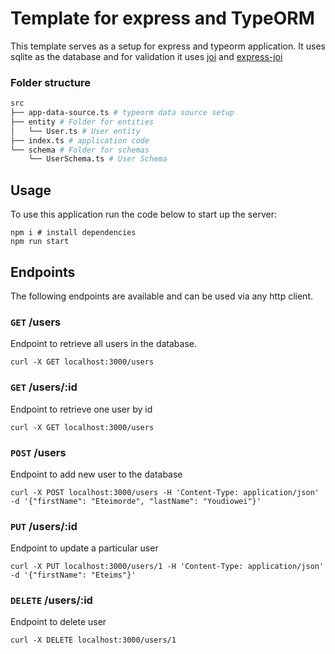 # Template for express and TypeORM

This template serves as a setup for express and typeorm application. It uses sqlite as the database and for validation it uses [joi](https://www.npmjs.com/package/joi) and [express-joi](https://www.npmjs.com/package/express-joi-validation)

### Folder structure

```bash
src
├── app-data-source.ts # typeorm data source setup 
├── entity # Folder for entities
│   └── User.ts # User entity
├── index.ts # application code
└── schema # Folder for schemas
    └── UserSchema.ts # User Schema
```


## Usage

To use this application run the code below to start up the server:

```code
npm i # install dependencies
npm run start
```

## Endpoints

The following endpoints are available and can be used via any http client.

### `GET` /users

Endpoint to retrieve all users in the database.

```code
curl -X GET localhost:3000/users
```

### `GET` /users/:id

Endpoint to retrieve one user by id 

```code
curl -X GET localhost:3000/users
```

### `POST` /users

Endpoint to add new user to the database

```code
curl -X POST localhost:3000/users -H 'Content-Type: application/json' -d '{"firstName": "Eteimorde", "lastName": "Youdiowei"}'
```

### `PUT` /users/:id

Endpoint to update a particular user

```code
curl -X PUT localhost:3000/users/1 -H 'Content-Type: application/json' -d '{"firstName": "Eteims"}'
```

### `DELETE` /users/:id

Endpoint to delete user

```code
curl -X DELETE localhost:3000/users/1
```